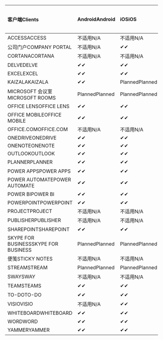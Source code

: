 <!-- This file is generated automatically. Changes made to this file will be overwritten.-->
|<span data-ttu-id="bc7af-101">客户端</span><span class="sxs-lookup"><span data-stu-id="bc7af-101">Clients</span></span>|<span data-ttu-id="bc7af-102">Android</span><span class="sxs-lookup"><span data-stu-id="bc7af-102">Android</span></span>|<span data-ttu-id="bc7af-103">iOS</span><span class="sxs-lookup"><span data-stu-id="bc7af-103">iOS</span></span>|<span data-ttu-id="bc7af-104">Mac</span><span class="sxs-lookup"><span data-stu-id="bc7af-104">Mac</span></span>|<span data-ttu-id="bc7af-105">Windows 10</span><span class="sxs-lookup"><span data-stu-id="bc7af-105">Windows 10</span></span><br><span data-ttu-id="bc7af-106">桌面</span><span class="sxs-lookup"><span data-stu-id="bc7af-106">Desktop</span></span>|<span data-ttu-id="bc7af-107">Windows 10</span><span class="sxs-lookup"><span data-stu-id="bc7af-107">Windows 10</span></span><br><span data-ttu-id="bc7af-108">新式应用</span><span class="sxs-lookup"><span data-stu-id="bc7af-108">Modern Apps</span></span>|
|:-|:-|:-|:-|:-|:-|
|<span data-ttu-id="bc7af-109">ACCESS</span><span class="sxs-lookup"><span data-stu-id="bc7af-109">ACCESS</span></span>|<span data-ttu-id="bc7af-110">不适用</span><span class="sxs-lookup"><span data-stu-id="bc7af-110">N/A</span></span>|<span data-ttu-id="bc7af-111">不适用</span><span class="sxs-lookup"><span data-stu-id="bc7af-111">N/A</span></span>|<span data-ttu-id="bc7af-112">不适用</span><span class="sxs-lookup"><span data-stu-id="bc7af-112">N/A</span></span>|<span data-ttu-id="bc7af-113">✔</span><span class="sxs-lookup"><span data-stu-id="bc7af-113">✔</span></span>|<span data-ttu-id="bc7af-114">不适用</span><span class="sxs-lookup"><span data-stu-id="bc7af-114">N/A</span></span>|
|<span data-ttu-id="bc7af-115">公司门户</span><span class="sxs-lookup"><span data-stu-id="bc7af-115">COMPANY PORTAL</span></span>|<span data-ttu-id="bc7af-116">不适用</span><span class="sxs-lookup"><span data-stu-id="bc7af-116">N/A</span></span>|<span data-ttu-id="bc7af-117">✔</span><span class="sxs-lookup"><span data-stu-id="bc7af-117">✔</span></span>|<span data-ttu-id="bc7af-118">Planned</span><span class="sxs-lookup"><span data-stu-id="bc7af-118">Planned</span></span>|<span data-ttu-id="bc7af-119">不适用</span><span class="sxs-lookup"><span data-stu-id="bc7af-119">N/A</span></span>|<span data-ttu-id="bc7af-120">✔</span><span class="sxs-lookup"><span data-stu-id="bc7af-120">✔</span></span>|
|<span data-ttu-id="bc7af-121">CORTANA</span><span class="sxs-lookup"><span data-stu-id="bc7af-121">CORTANA</span></span>|<span data-ttu-id="bc7af-122">不适用</span><span class="sxs-lookup"><span data-stu-id="bc7af-122">N/A</span></span>|<span data-ttu-id="bc7af-123">不适用</span><span class="sxs-lookup"><span data-stu-id="bc7af-123">N/A</span></span>|<span data-ttu-id="bc7af-124">不适用</span><span class="sxs-lookup"><span data-stu-id="bc7af-124">N/A</span></span>|<span data-ttu-id="bc7af-125">不适用</span><span class="sxs-lookup"><span data-stu-id="bc7af-125">N/A</span></span>|<span data-ttu-id="bc7af-126">✔</span><span class="sxs-lookup"><span data-stu-id="bc7af-126">✔</span></span>|
|<span data-ttu-id="bc7af-127">DELVE</span><span class="sxs-lookup"><span data-stu-id="bc7af-127">DELVE</span></span>|<span data-ttu-id="bc7af-128">✔</span><span class="sxs-lookup"><span data-stu-id="bc7af-128">✔</span></span>|<span data-ttu-id="bc7af-129">✔</span><span class="sxs-lookup"><span data-stu-id="bc7af-129">✔</span></span>|<span data-ttu-id="bc7af-130">不适用</span><span class="sxs-lookup"><span data-stu-id="bc7af-130">N/A</span></span>|<span data-ttu-id="bc7af-131">不适用</span><span class="sxs-lookup"><span data-stu-id="bc7af-131">N/A</span></span>|<span data-ttu-id="bc7af-132">不适用</span><span class="sxs-lookup"><span data-stu-id="bc7af-132">N/A</span></span>|
|<span data-ttu-id="bc7af-133">EXCEL</span><span class="sxs-lookup"><span data-stu-id="bc7af-133">EXCEL</span></span>|<span data-ttu-id="bc7af-134">✔</span><span class="sxs-lookup"><span data-stu-id="bc7af-134">✔</span></span>|<span data-ttu-id="bc7af-135">✔</span><span class="sxs-lookup"><span data-stu-id="bc7af-135">✔</span></span>|<span data-ttu-id="bc7af-136">✔</span><span class="sxs-lookup"><span data-stu-id="bc7af-136">✔</span></span>|<span data-ttu-id="bc7af-137">✔</span><span class="sxs-lookup"><span data-stu-id="bc7af-137">✔</span></span>|<span data-ttu-id="bc7af-138">✔</span><span class="sxs-lookup"><span data-stu-id="bc7af-138">✔</span></span>|
|<span data-ttu-id="bc7af-139">KAIZALA</span><span class="sxs-lookup"><span data-stu-id="bc7af-139">KAIZALA</span></span>|<span data-ttu-id="bc7af-140">✔</span><span class="sxs-lookup"><span data-stu-id="bc7af-140">✔</span></span>|<span data-ttu-id="bc7af-141">Planned</span><span class="sxs-lookup"><span data-stu-id="bc7af-141">Planned</span></span>|<span data-ttu-id="bc7af-142">不适用</span><span class="sxs-lookup"><span data-stu-id="bc7af-142">N/A</span></span>|<span data-ttu-id="bc7af-143">不适用</span><span class="sxs-lookup"><span data-stu-id="bc7af-143">N/A</span></span>|<span data-ttu-id="bc7af-144">不适用</span><span class="sxs-lookup"><span data-stu-id="bc7af-144">N/A</span></span>|
|<span data-ttu-id="bc7af-145">MICROSOFT 会议室</span><span class="sxs-lookup"><span data-stu-id="bc7af-145">MICROSOFT ROOMS</span></span>|<span data-ttu-id="bc7af-146">Planned</span><span class="sxs-lookup"><span data-stu-id="bc7af-146">Planned</span></span>|<span data-ttu-id="bc7af-147">Planned</span><span class="sxs-lookup"><span data-stu-id="bc7af-147">Planned</span></span>|<span data-ttu-id="bc7af-148">不适用</span><span class="sxs-lookup"><span data-stu-id="bc7af-148">N/A</span></span>|<span data-ttu-id="bc7af-149">不适用</span><span class="sxs-lookup"><span data-stu-id="bc7af-149">N/A</span></span>|<span data-ttu-id="bc7af-150">不适用</span><span class="sxs-lookup"><span data-stu-id="bc7af-150">N/A</span></span>|
|<span data-ttu-id="bc7af-151">OFFICE LENS</span><span class="sxs-lookup"><span data-stu-id="bc7af-151">OFFICE LENS</span></span>|<span data-ttu-id="bc7af-152">✔</span><span class="sxs-lookup"><span data-stu-id="bc7af-152">✔</span></span>|<span data-ttu-id="bc7af-153">✔</span><span class="sxs-lookup"><span data-stu-id="bc7af-153">✔</span></span>|<span data-ttu-id="bc7af-154">不适用</span><span class="sxs-lookup"><span data-stu-id="bc7af-154">N/A</span></span>|<span data-ttu-id="bc7af-155">不适用</span><span class="sxs-lookup"><span data-stu-id="bc7af-155">N/A</span></span>|<span data-ttu-id="bc7af-156">不适用</span><span class="sxs-lookup"><span data-stu-id="bc7af-156">N/A</span></span>|
|<span data-ttu-id="bc7af-157">OFFICE MOBILE</span><span class="sxs-lookup"><span data-stu-id="bc7af-157">OFFICE MOBILE</span></span>|<span data-ttu-id="bc7af-158">✔</span><span class="sxs-lookup"><span data-stu-id="bc7af-158">✔</span></span>|<span data-ttu-id="bc7af-159">✔</span><span class="sxs-lookup"><span data-stu-id="bc7af-159">✔</span></span>|<span data-ttu-id="bc7af-160">不适用</span><span class="sxs-lookup"><span data-stu-id="bc7af-160">N/A</span></span>|<span data-ttu-id="bc7af-161">不适用</span><span class="sxs-lookup"><span data-stu-id="bc7af-161">N/A</span></span>|<span data-ttu-id="bc7af-162">不适用</span><span class="sxs-lookup"><span data-stu-id="bc7af-162">N/A</span></span>|
|<span data-ttu-id="bc7af-163">OFFICE.COM</span><span class="sxs-lookup"><span data-stu-id="bc7af-163">OFFICE.COM</span></span>|<span data-ttu-id="bc7af-164">不适用</span><span class="sxs-lookup"><span data-stu-id="bc7af-164">N/A</span></span>|<span data-ttu-id="bc7af-165">不适用</span><span class="sxs-lookup"><span data-stu-id="bc7af-165">N/A</span></span>|<span data-ttu-id="bc7af-166">不适用</span><span class="sxs-lookup"><span data-stu-id="bc7af-166">N/A</span></span>|<span data-ttu-id="bc7af-167">不适用</span><span class="sxs-lookup"><span data-stu-id="bc7af-167">N/A</span></span>|<span data-ttu-id="bc7af-168">✔</span><span class="sxs-lookup"><span data-stu-id="bc7af-168">✔</span></span>|
|<span data-ttu-id="bc7af-169">ONEDRIVE</span><span class="sxs-lookup"><span data-stu-id="bc7af-169">ONEDRIVE</span></span>|<span data-ttu-id="bc7af-170">✔</span><span class="sxs-lookup"><span data-stu-id="bc7af-170">✔</span></span>|<span data-ttu-id="bc7af-171">✔</span><span class="sxs-lookup"><span data-stu-id="bc7af-171">✔</span></span>|<span data-ttu-id="bc7af-172">Planned</span><span class="sxs-lookup"><span data-stu-id="bc7af-172">Planned</span></span>|<span data-ttu-id="bc7af-173">✔</span><span class="sxs-lookup"><span data-stu-id="bc7af-173">✔</span></span>|<span data-ttu-id="bc7af-174">✔</span><span class="sxs-lookup"><span data-stu-id="bc7af-174">✔</span></span>|
|<span data-ttu-id="bc7af-175">ONENOTE</span><span class="sxs-lookup"><span data-stu-id="bc7af-175">ONENOTE</span></span>|<span data-ttu-id="bc7af-176">✔</span><span class="sxs-lookup"><span data-stu-id="bc7af-176">✔</span></span>|<span data-ttu-id="bc7af-177">✔</span><span class="sxs-lookup"><span data-stu-id="bc7af-177">✔</span></span>|<span data-ttu-id="bc7af-178">✔</span><span class="sxs-lookup"><span data-stu-id="bc7af-178">✔</span></span>|<span data-ttu-id="bc7af-179">Planned</span><span class="sxs-lookup"><span data-stu-id="bc7af-179">Planned</span></span>|<span data-ttu-id="bc7af-180">✔</span><span class="sxs-lookup"><span data-stu-id="bc7af-180">✔</span></span>|
|<span data-ttu-id="bc7af-181">OUTLOOK</span><span class="sxs-lookup"><span data-stu-id="bc7af-181">OUTLOOK</span></span>|<span data-ttu-id="bc7af-182">✔</span><span class="sxs-lookup"><span data-stu-id="bc7af-182">✔</span></span>|<span data-ttu-id="bc7af-183">✔</span><span class="sxs-lookup"><span data-stu-id="bc7af-183">✔</span></span>|<span data-ttu-id="bc7af-184">Planned</span><span class="sxs-lookup"><span data-stu-id="bc7af-184">Planned</span></span>|<span data-ttu-id="bc7af-185">✔</span><span class="sxs-lookup"><span data-stu-id="bc7af-185">✔</span></span>|<span data-ttu-id="bc7af-186">✔</span><span class="sxs-lookup"><span data-stu-id="bc7af-186">✔</span></span>|
|<span data-ttu-id="bc7af-187">PLANNER</span><span class="sxs-lookup"><span data-stu-id="bc7af-187">PLANNER</span></span>|<span data-ttu-id="bc7af-188">✔</span><span class="sxs-lookup"><span data-stu-id="bc7af-188">✔</span></span>|<span data-ttu-id="bc7af-189">✔</span><span class="sxs-lookup"><span data-stu-id="bc7af-189">✔</span></span>|<span data-ttu-id="bc7af-190">不适用</span><span class="sxs-lookup"><span data-stu-id="bc7af-190">N/A</span></span>|<span data-ttu-id="bc7af-191">不适用</span><span class="sxs-lookup"><span data-stu-id="bc7af-191">N/A</span></span>|<span data-ttu-id="bc7af-192">不适用</span><span class="sxs-lookup"><span data-stu-id="bc7af-192">N/A</span></span>|
|<span data-ttu-id="bc7af-193">POWER APPS</span><span class="sxs-lookup"><span data-stu-id="bc7af-193">POWER APPS</span></span>|<span data-ttu-id="bc7af-194">✔</span><span class="sxs-lookup"><span data-stu-id="bc7af-194">✔</span></span>|<span data-ttu-id="bc7af-195">✔</span><span class="sxs-lookup"><span data-stu-id="bc7af-195">✔</span></span>|<span data-ttu-id="bc7af-196">不适用</span><span class="sxs-lookup"><span data-stu-id="bc7af-196">N/A</span></span>|<span data-ttu-id="bc7af-197">不适用</span><span class="sxs-lookup"><span data-stu-id="bc7af-197">N/A</span></span>|<span data-ttu-id="bc7af-198">Planned</span><span class="sxs-lookup"><span data-stu-id="bc7af-198">Planned</span></span>|
|<span data-ttu-id="bc7af-199">POWER AUTOMATE</span><span class="sxs-lookup"><span data-stu-id="bc7af-199">POWER AUTOMATE</span></span>|<span data-ttu-id="bc7af-200">✔</span><span class="sxs-lookup"><span data-stu-id="bc7af-200">✔</span></span>|<span data-ttu-id="bc7af-201">✔</span><span class="sxs-lookup"><span data-stu-id="bc7af-201">✔</span></span>|<span data-ttu-id="bc7af-202">不适用</span><span class="sxs-lookup"><span data-stu-id="bc7af-202">N/A</span></span>|<span data-ttu-id="bc7af-203">不适用</span><span class="sxs-lookup"><span data-stu-id="bc7af-203">N/A</span></span>|<span data-ttu-id="bc7af-204">不适用</span><span class="sxs-lookup"><span data-stu-id="bc7af-204">N/A</span></span>|
|<span data-ttu-id="bc7af-205">POWER BI</span><span class="sxs-lookup"><span data-stu-id="bc7af-205">POWER BI</span></span>|<span data-ttu-id="bc7af-206">✔</span><span class="sxs-lookup"><span data-stu-id="bc7af-206">✔</span></span>|<span data-ttu-id="bc7af-207">✔</span><span class="sxs-lookup"><span data-stu-id="bc7af-207">✔</span></span>|<span data-ttu-id="bc7af-208">不适用</span><span class="sxs-lookup"><span data-stu-id="bc7af-208">N/A</span></span>|<span data-ttu-id="bc7af-209">Planned</span><span class="sxs-lookup"><span data-stu-id="bc7af-209">Planned</span></span>|<span data-ttu-id="bc7af-210">✔</span><span class="sxs-lookup"><span data-stu-id="bc7af-210">✔</span></span>|
|<span data-ttu-id="bc7af-211">POWERPOINT</span><span class="sxs-lookup"><span data-stu-id="bc7af-211">POWERPOINT</span></span>|<span data-ttu-id="bc7af-212">✔</span><span class="sxs-lookup"><span data-stu-id="bc7af-212">✔</span></span>|<span data-ttu-id="bc7af-213">✔</span><span class="sxs-lookup"><span data-stu-id="bc7af-213">✔</span></span>|<span data-ttu-id="bc7af-214">✔</span><span class="sxs-lookup"><span data-stu-id="bc7af-214">✔</span></span>|<span data-ttu-id="bc7af-215">✔</span><span class="sxs-lookup"><span data-stu-id="bc7af-215">✔</span></span>|<span data-ttu-id="bc7af-216">✔</span><span class="sxs-lookup"><span data-stu-id="bc7af-216">✔</span></span>|
|<span data-ttu-id="bc7af-217">PROJECT</span><span class="sxs-lookup"><span data-stu-id="bc7af-217">PROJECT</span></span>|<span data-ttu-id="bc7af-218">不适用</span><span class="sxs-lookup"><span data-stu-id="bc7af-218">N/A</span></span>|<span data-ttu-id="bc7af-219">不适用</span><span class="sxs-lookup"><span data-stu-id="bc7af-219">N/A</span></span>|<span data-ttu-id="bc7af-220">不适用</span><span class="sxs-lookup"><span data-stu-id="bc7af-220">N/A</span></span>|<span data-ttu-id="bc7af-221">✔</span><span class="sxs-lookup"><span data-stu-id="bc7af-221">✔</span></span>|<span data-ttu-id="bc7af-222">不适用</span><span class="sxs-lookup"><span data-stu-id="bc7af-222">N/A</span></span>|
|<span data-ttu-id="bc7af-223">PUBLISHER</span><span class="sxs-lookup"><span data-stu-id="bc7af-223">PUBLISHER</span></span>|<span data-ttu-id="bc7af-224">不适用</span><span class="sxs-lookup"><span data-stu-id="bc7af-224">N/A</span></span>|<span data-ttu-id="bc7af-225">不适用</span><span class="sxs-lookup"><span data-stu-id="bc7af-225">N/A</span></span>|<span data-ttu-id="bc7af-226">不适用</span><span class="sxs-lookup"><span data-stu-id="bc7af-226">N/A</span></span>|<span data-ttu-id="bc7af-227">✔</span><span class="sxs-lookup"><span data-stu-id="bc7af-227">✔</span></span>|<span data-ttu-id="bc7af-228">不适用</span><span class="sxs-lookup"><span data-stu-id="bc7af-228">N/A</span></span>|
|<span data-ttu-id="bc7af-229">SHAREPOINT</span><span class="sxs-lookup"><span data-stu-id="bc7af-229">SHAREPOINT</span></span>|<span data-ttu-id="bc7af-230">✔</span><span class="sxs-lookup"><span data-stu-id="bc7af-230">✔</span></span>|<span data-ttu-id="bc7af-231">✔</span><span class="sxs-lookup"><span data-stu-id="bc7af-231">✔</span></span>|<span data-ttu-id="bc7af-232">不适用</span><span class="sxs-lookup"><span data-stu-id="bc7af-232">N/A</span></span>|<span data-ttu-id="bc7af-233">不适用</span><span class="sxs-lookup"><span data-stu-id="bc7af-233">N/A</span></span>|<span data-ttu-id="bc7af-234">不适用</span><span class="sxs-lookup"><span data-stu-id="bc7af-234">N/A</span></span>|
|<span data-ttu-id="bc7af-235">SKYPE FOR BUSINESS</span><span class="sxs-lookup"><span data-stu-id="bc7af-235">SKYPE FOR BUSINESS</span></span>|<span data-ttu-id="bc7af-236">Planned</span><span class="sxs-lookup"><span data-stu-id="bc7af-236">Planned</span></span>|<span data-ttu-id="bc7af-237">Planned</span><span class="sxs-lookup"><span data-stu-id="bc7af-237">Planned</span></span>|<span data-ttu-id="bc7af-238">不适用</span><span class="sxs-lookup"><span data-stu-id="bc7af-238">N/A</span></span>|<span data-ttu-id="bc7af-239">不适用</span><span class="sxs-lookup"><span data-stu-id="bc7af-239">N/A</span></span>|<span data-ttu-id="bc7af-240">不适用</span><span class="sxs-lookup"><span data-stu-id="bc7af-240">N/A</span></span>|
|<span data-ttu-id="bc7af-241">便笺</span><span class="sxs-lookup"><span data-stu-id="bc7af-241">STICKY NOTES</span></span>|<span data-ttu-id="bc7af-242">不适用</span><span class="sxs-lookup"><span data-stu-id="bc7af-242">N/A</span></span>|<span data-ttu-id="bc7af-243">不适用</span><span class="sxs-lookup"><span data-stu-id="bc7af-243">N/A</span></span>|<span data-ttu-id="bc7af-244">不适用</span><span class="sxs-lookup"><span data-stu-id="bc7af-244">N/A</span></span>|<span data-ttu-id="bc7af-245">不适用</span><span class="sxs-lookup"><span data-stu-id="bc7af-245">N/A</span></span>|<span data-ttu-id="bc7af-246">✔</span><span class="sxs-lookup"><span data-stu-id="bc7af-246">✔</span></span>|
|<span data-ttu-id="bc7af-247">STREAM</span><span class="sxs-lookup"><span data-stu-id="bc7af-247">STREAM</span></span>|<span data-ttu-id="bc7af-248">Planned</span><span class="sxs-lookup"><span data-stu-id="bc7af-248">Planned</span></span>|<span data-ttu-id="bc7af-249">Planned</span><span class="sxs-lookup"><span data-stu-id="bc7af-249">Planned</span></span>|<span data-ttu-id="bc7af-250">不适用</span><span class="sxs-lookup"><span data-stu-id="bc7af-250">N/A</span></span>|<span data-ttu-id="bc7af-251">不适用</span><span class="sxs-lookup"><span data-stu-id="bc7af-251">N/A</span></span>|<span data-ttu-id="bc7af-252">不适用</span><span class="sxs-lookup"><span data-stu-id="bc7af-252">N/A</span></span>|
|<span data-ttu-id="bc7af-253">SWAY</span><span class="sxs-lookup"><span data-stu-id="bc7af-253">SWAY</span></span>|<span data-ttu-id="bc7af-254">不适用</span><span class="sxs-lookup"><span data-stu-id="bc7af-254">N/A</span></span>|<span data-ttu-id="bc7af-255">不适用</span><span class="sxs-lookup"><span data-stu-id="bc7af-255">N/A</span></span>|<span data-ttu-id="bc7af-256">不适用</span><span class="sxs-lookup"><span data-stu-id="bc7af-256">N/A</span></span>|<span data-ttu-id="bc7af-257">不适用</span><span class="sxs-lookup"><span data-stu-id="bc7af-257">N/A</span></span>|<span data-ttu-id="bc7af-258">✔</span><span class="sxs-lookup"><span data-stu-id="bc7af-258">✔</span></span>|
|<span data-ttu-id="bc7af-259">TEAMS</span><span class="sxs-lookup"><span data-stu-id="bc7af-259">TEAMS</span></span>|<span data-ttu-id="bc7af-260">✔</span><span class="sxs-lookup"><span data-stu-id="bc7af-260">✔</span></span>|<span data-ttu-id="bc7af-261">✔</span><span class="sxs-lookup"><span data-stu-id="bc7af-261">✔</span></span>|<span data-ttu-id="bc7af-262">Planned</span><span class="sxs-lookup"><span data-stu-id="bc7af-262">Planned</span></span>|<span data-ttu-id="bc7af-263">✔</span><span class="sxs-lookup"><span data-stu-id="bc7af-263">✔</span></span>|<span data-ttu-id="bc7af-264">不适用</span><span class="sxs-lookup"><span data-stu-id="bc7af-264">N/A</span></span>|
|<span data-ttu-id="bc7af-265">TO-DO</span><span class="sxs-lookup"><span data-stu-id="bc7af-265">TO-DO</span></span>|<span data-ttu-id="bc7af-266">✔</span><span class="sxs-lookup"><span data-stu-id="bc7af-266">✔</span></span>|<span data-ttu-id="bc7af-267">✔</span><span class="sxs-lookup"><span data-stu-id="bc7af-267">✔</span></span>|<span data-ttu-id="bc7af-268">不适用</span><span class="sxs-lookup"><span data-stu-id="bc7af-268">N/A</span></span>|<span data-ttu-id="bc7af-269">不适用</span><span class="sxs-lookup"><span data-stu-id="bc7af-269">N/A</span></span>|<span data-ttu-id="bc7af-270">✔</span><span class="sxs-lookup"><span data-stu-id="bc7af-270">✔</span></span>|
|<span data-ttu-id="bc7af-271">VISIO</span><span class="sxs-lookup"><span data-stu-id="bc7af-271">VISIO</span></span>|<span data-ttu-id="bc7af-272">不适用</span><span class="sxs-lookup"><span data-stu-id="bc7af-272">N/A</span></span>|<span data-ttu-id="bc7af-273">✔</span><span class="sxs-lookup"><span data-stu-id="bc7af-273">✔</span></span>|<span data-ttu-id="bc7af-274">不适用</span><span class="sxs-lookup"><span data-stu-id="bc7af-274">N/A</span></span>|<span data-ttu-id="bc7af-275">✔</span><span class="sxs-lookup"><span data-stu-id="bc7af-275">✔</span></span>|<span data-ttu-id="bc7af-276">不适用</span><span class="sxs-lookup"><span data-stu-id="bc7af-276">N/A</span></span>|
|<span data-ttu-id="bc7af-277">WHITEBOARD</span><span class="sxs-lookup"><span data-stu-id="bc7af-277">WHITEBOARD</span></span>|<span data-ttu-id="bc7af-278">✔</span><span class="sxs-lookup"><span data-stu-id="bc7af-278">✔</span></span>|<span data-ttu-id="bc7af-279">✔</span><span class="sxs-lookup"><span data-stu-id="bc7af-279">✔</span></span>|<span data-ttu-id="bc7af-280">不适用</span><span class="sxs-lookup"><span data-stu-id="bc7af-280">N/A</span></span>|<span data-ttu-id="bc7af-281">不适用</span><span class="sxs-lookup"><span data-stu-id="bc7af-281">N/A</span></span>|<span data-ttu-id="bc7af-282">✔</span><span class="sxs-lookup"><span data-stu-id="bc7af-282">✔</span></span>|
|<span data-ttu-id="bc7af-283">WORD</span><span class="sxs-lookup"><span data-stu-id="bc7af-283">WORD</span></span>|<span data-ttu-id="bc7af-284">✔</span><span class="sxs-lookup"><span data-stu-id="bc7af-284">✔</span></span>|<span data-ttu-id="bc7af-285">✔</span><span class="sxs-lookup"><span data-stu-id="bc7af-285">✔</span></span>|<span data-ttu-id="bc7af-286">✔</span><span class="sxs-lookup"><span data-stu-id="bc7af-286">✔</span></span>|<span data-ttu-id="bc7af-287">✔</span><span class="sxs-lookup"><span data-stu-id="bc7af-287">✔</span></span>|<span data-ttu-id="bc7af-288">✔</span><span class="sxs-lookup"><span data-stu-id="bc7af-288">✔</span></span>|
|<span data-ttu-id="bc7af-289">YAMMER</span><span class="sxs-lookup"><span data-stu-id="bc7af-289">YAMMER</span></span>|<span data-ttu-id="bc7af-290">✔</span><span class="sxs-lookup"><span data-stu-id="bc7af-290">✔</span></span>|<span data-ttu-id="bc7af-291">✔</span><span class="sxs-lookup"><span data-stu-id="bc7af-291">✔</span></span>|<span data-ttu-id="bc7af-292">不适用</span><span class="sxs-lookup"><span data-stu-id="bc7af-292">N/A</span></span>|<span data-ttu-id="bc7af-293">Planned</span><span class="sxs-lookup"><span data-stu-id="bc7af-293">Planned</span></span>|<span data-ttu-id="bc7af-294">不适用</span><span class="sxs-lookup"><span data-stu-id="bc7af-294">N/A</span></span>|
